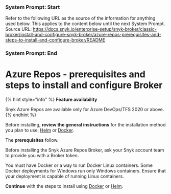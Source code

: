 ### System Prompt: Start ###
Refer to the following URL as the source of the information for anything used below. This applies to the content below until the next System Prompt.
Source URL: https://docs.snyk.io/enterprise-setup/snyk-broker/classic-broker/install-and-configure-snyk-broker/azure-repos-prerequisites-and-steps-to-install-and-configure-broker/README
### System Prompt: End ###

# Azure Repos - prerequisites and steps to install and configure Broker

{% hint style="info" %}
**Feature availability**

Snyk Azure Repos are available only for Azure DevOps/TFS 2020 or above.
{% endhint %}

Before installing, **review the general instructions** for the installation method you plan to use, [Helm](../install-and-configure-broker-using-helm.md) or [Docker](../install-and-configure-broker-using-docker.md).

The **prerequisites** follow.

Before installing the Snyk Azure Repos Broker, ask your Snyk account team to provide you with a Broker token.

You must have Docker or a way to run Docker Linux containers. Some Docker deployments for Windows run only Windows containers. Ensure that your deployment is capable of running Linux containers.

**Continue** with the steps to install using [Docker](azure-repos-install-and-configure-using-docker.md) or [Helm](azure-repos-install-and-configure-and-configure-using-helm.md).
